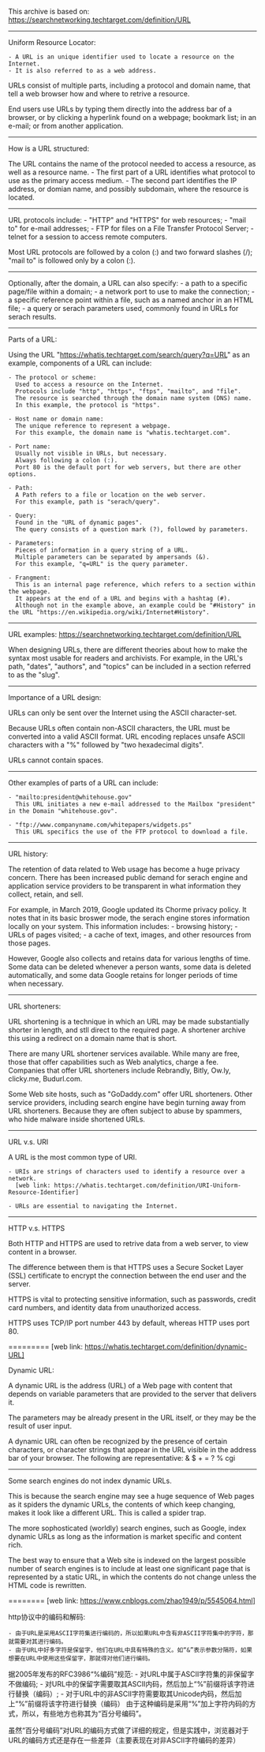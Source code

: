 This archive is based on: https://searchnetworking.techtarget.com/definition/URL

--------
Uniform Resource Locator:

    - A URL is an unique identifier used to locate a resource on the Internet.
    - It is also referred to as a web address.

URLs consist of multiple parts, including a protocol and domain name, that tell a web browser how and where to retrive a resource.

End users use URLs by typing them directly into the address bar of a browser, or by clicking a hyperlink found on a webpage; bookmark list; in an e-mail; or from another application.

--------
How is a URL structured:

The URL contains the name of the protocol needed to access a resource, as well as a resource name.
    - The first part of a URL identifies what protocol to use as the primary access medium.
    - The second part identifies the IP address, or domian name, and possibly subdomain, where the resource is located.

----
URL protocols include:
    - "HTTP" and "HTTPS" for web resources;
    - "mail to" for e-mail addresses;
    - FTP for files on a File Transfer Protocol Server;
    - telnet for a session to access remote computers.

Most URL protocols are followed by a colon (:) and two forward slashes (/); "mail to" is followed only by a colon (:).

----
Optionally, after the domain, a URL can also specify:
    - a path to a specific page/file within a domain;
    - a network port to use to make the connection;
    - a specific reference point within a file, such as a named anchor in an HTML file;
    - a query or serach parameters used, commonly found in URLs for serach results.


--------
Parts of a URL:

Using the URL "https://whatis.techtarget.com/search/query?q=URL" as an example, components of a URL can include:

    - The protocol or scheme:
      Used to access a resource on the Internet.
      Protocols include "http", "https", "ftps", "mailto", and "file".
      The resource is searched through the domain name system (DNS) name.
      In this example, the protocol is "https".

    - Host name or domain name:
      The unique reference to represent a webpage.
      For this example, the domain name is "whatis.techtarget.com".

    - Port name:
      Usually not visible in URLs, but necessary.
      Always following a colon (:).
      Port 80 is the default port for web servers, but there are other options.

    - Path:
      A Path refers to a file or location on the web server.
      For this example, path is "serach/query".

    - Query:
      Found in the "URL of dynamic pages".
      The query consists of a question mark (?), followed by parameters.

    - Parameters:
      Pieces of information in a query string of a URL.
      Multiple parameters can be separated by ampersands (&).
      For this example, "q=URL" is the query parameter.

    - Frangment:
      This is an internal page reference, which refers to a section within the webpage.
      It appears at the end of a URL and begins with a hashtag (#).
      Although not in the example above, an example could be "#History" in the URL "https://en.wikipedia.org/wiki/Internet#History".


--------
URL examples:
    https://searchnetworking.techtarget.com/definition/URL

When designing URLs, there are different theories about how to make the syntax most usable for readers and archivists. For example, in the URL's path, "dates", "authors", and "topics" can be included in a section referred to as the "slug".


--------
Importance of a URL design:

URLs can only be sent over the Internet using the ASCII character-set.

Because URLs often contain non-ASCII characters, the URL must be converted into a valid ASCII format. URL encoding replaces unsafe ASCII characters with a "%" followed by "two hexadecimal digits".

URLs cannot contain spaces.


--------
Other examples of parts of a URL can include:

    - "mailto:president@whitehouse.gov"
      This URL initiates a new e-mail addressed to the Mailbox "president" in the Domain "whitehouse.gov".

    - "ftp://www.companyname.com/whitepapers/widgets.ps"
      This URL specifics the use of the FTP protocol to download a file.


--------
URL history:

The retention of data related to Web usage has become a huge privacy concern. There has been increased public demand for serach engine and application service providers to be transparent in what information they collect, retain, and sell.

For example, in March 2019, Google updated its Chorme privacy policy. It notes that in its basic broswer mode, the serach engine stores information locally on your system. This information includes:
    - browsing history;
    - URLs of pages visited;
    - a cache of text, images, and other resources from those pages.

However, Google also collects and retains data for various lengths of time. Some data can be deleted whenever a person wants, some data is deleted automatically, and some data Google retains for longer periods of time when necessary.


--------
URL shorteners:

URL shortening is a technique in which an URL may be made substantially shorter in length, and stll direct to the required page. A shortener archive this using a redirect on a domain name that is short.

There are many URL shortener services available. While many are free, those that offer capabilities such as Web analytics, charge a fee. Companies that offer URL shorteners include Rebrandly, Bitly, Ow.ly, clicky.me, Budurl.com.

Some Web site hosts, such as "GoDaddy.com" offer URL shorteners. Other service providers, including search engine have begin turning away from URL shorteners. Because they are often subject to abuse by spammers, who hide malware inside shortened URLs.


--------
URL v.s. URI

A URL is the most common type of URI.

    - URIs are strings of characters used to identify a resource over a network.
      [web link: https://whatis.techtarget.com/definition/URI-Uniform-Resource-Identifier]

    - URLs are essential to navigating the Internet.


--------
HTTP v.s. HTTPS

Both HTTP and HTTPS are used to retrive data from a web server, to view content in a browser.

The difference between them is that HTTPS uses a Secure Socket Layer (SSL) certificate to encrypt the connection between the end user and the server.

HTTPS is vital to protecting sensitive information, such as passwords, credit card numbers, and identity data from unauthorized access.

HTTPS uses TCP/IP port number 443 by default, whereas HTTP uses port 80.


=========
[web link: https://whatis.techtarget.com/definition/dynamic-URL]

Dynamic URL:

A dynamic URL is the address (URL) of a Web page with content that depends on variable parameters that are provided to the server that delivers it.

The parameters may be already present in the URL itself, or they may be the result of user input.

A dynamic URL can often be recognized by the presence of certain characters, or character strings that appear in the URL visible in the address bar of your browser. The following are representative:
    & $ + = ? % cgi

----
Some search engines do not index dynamic URLs.

This is because the search engine may see a huge sequence of Web pages as it spiders the dynamic URLs, the contents of which keep changing, makes it look like a different URL. This is called a spider trap.

The more sophosticated (worldly) search engines, such as Google, index dynamic URLs as long as the information is market specific and content rich.

The best way to ensure that a Web site is indexed on the largest possible number of search engines is to include at least one significant page that is represented by a static URL, in which the contents do not change unless the HTML code is rewritten.


========
[web link: https://www.cnblogs.com/zhao1949/p/5545064.html]

http协议中的编码和解码:

    - 由于URL是采用ASCII字符集进行编码的，所以如果URL中含有非ASCII字符集中的字符，那就需要对其进行编码。
    - 由于URL中好多字符是保留字，他们在URL中具有特殊的含义。如“&”表示参数分隔符，如果想要在URL中使用这些保留字，那就得对他们进行编码。

据2005年发布的RFC3986“%编码”规范:
    - 对URL中属于ASCII字符集的非保留字不做编码;
    - 对URL中的保留字需要取其ASCII内码，然后加上“%”前缀将该字符进行替换（编码）;
    - 对于URL中的非ASCII字符需要取其Unicode内码，然后加上“%”前缀将该字符进行替换（编码）
由于这种编码是采用“%”加上字符内码的方式，所以，有些地方也称其为“百分号编码”。

虽然“百分号编码”对URL的编码方式做了详细的规定，但是实践中，浏览器对于URL的编码方式还是存在一些差异（主要表现在对非ASCII字符编码的差异）






<EOF>
